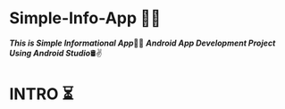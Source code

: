 # Simple-Info-App 📲🧩
*__This is Simple Informational App__*🧾📌
*__Android App Development Project Using Android Studio__*🛢✌

# INTRO ⏳

